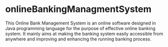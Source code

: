 # onlineBankingManagmentSystem
This Online Bank Management System is an online software designed in Java programming language for the purpose of effective online banking system. It mainly aims at making the banking system easily accessible from anywhere and improving and enhancing the running banking process. 
